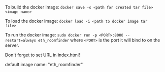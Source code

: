 To build the docker image: `docker save -o <path for created tar file> <image name>`

To load the docker image: `docker load -i <path to docker image tar file>`

To run the docker image: `sudo docker run -p <PORT>:8000 --restart=always eth_roomfinder`
where `<PORT>` is the port it will bind to on the server.

Don't forget to set URL in index.html!

default image name: "eth_roomfinder"